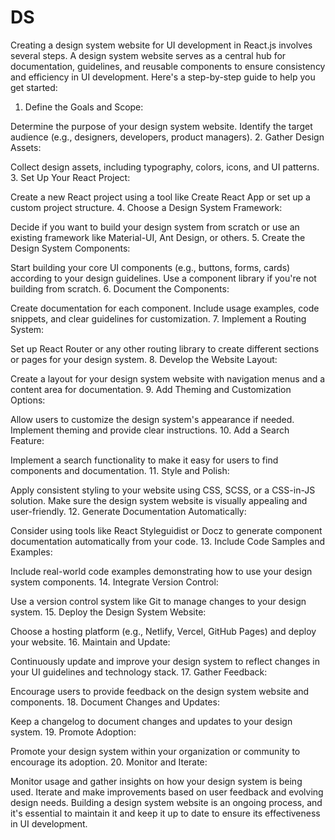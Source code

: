 # DS
Creating a design system website for UI development in React.js involves several steps. A design system website serves as a central hub for documentation, guidelines, and reusable components to ensure consistency and efficiency in UI development. Here's a step-by-step guide to help you get started:

1. Define the Goals and Scope:

Determine the purpose of your design system website.
Identify the target audience (e.g., designers, developers, product managers).
2. Gather Design Assets:

Collect design assets, including typography, colors, icons, and UI patterns.
3. Set Up Your React Project:

Create a new React project using a tool like Create React App or set up a custom project structure.
4. Choose a Design System Framework:

Decide if you want to build your design system from scratch or use an existing framework like Material-UI, Ant Design, or others.
5. Create the Design System Components:

Start building your core UI components (e.g., buttons, forms, cards) according to your design guidelines.
Use a component library if you're not building from scratch.
6. Document the Components:

Create documentation for each component.
Include usage examples, code snippets, and clear guidelines for customization.
7. Implement a Routing System:

Set up React Router or any other routing library to create different sections or pages for your design system.
8. Develop the Website Layout:

Create a layout for your design system website with navigation menus and a content area for documentation.
9. Add Theming and Customization Options:

Allow users to customize the design system's appearance if needed.
Implement theming and provide clear instructions.
10. Add a Search Feature:

Implement a search functionality to make it easy for users to find components and documentation.
11. Style and Polish:

Apply consistent styling to your website using CSS, SCSS, or a CSS-in-JS solution.
Make sure the design system website is visually appealing and user-friendly.
12. Generate Documentation Automatically:

Consider using tools like React Styleguidist or Docz to generate component documentation automatically from your code.
13. Include Code Samples and Examples:

Include real-world code examples demonstrating how to use your design system components.
14. Integrate Version Control:

Use a version control system like Git to manage changes to your design system.
15. Deploy the Design System Website:

Choose a hosting platform (e.g., Netlify, Vercel, GitHub Pages) and deploy your website.
16. Maintain and Update:

Continuously update and improve your design system to reflect changes in your UI guidelines and technology stack.
17. Gather Feedback:

Encourage users to provide feedback on the design system website and components.
18. Document Changes and Updates:

Keep a changelog to document changes and updates to your design system.
19. Promote Adoption:

Promote your design system within your organization or community to encourage its adoption.
20. Monitor and Iterate:

Monitor usage and gather insights on how your design system is being used.
Iterate and make improvements based on user feedback and evolving design needs.
Building a design system website is an ongoing process, and it's essential to maintain it and keep it up to date to ensure its effectiveness in UI development.





